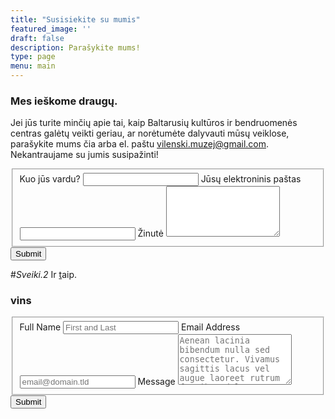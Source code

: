 ```yaml
---
title: "Susisiekite su mumis"
featured_image: ''
draft: false
description: Parašykite mums!
type: page
menu: main
---
```


### Mes ieškome draugų.

Jei jūs turite minčių apie tai, kaip Baltarusių kultūros ir bendruomenės centras galėtų veikti geriau, ar norėtumėte dalyvauti mūsų veiklose, parašykite mums čia arba el. paštu vilenski.muzej@gmail.com. Nekantraujame su jumis susipažinti!

<form id="fs-frm" name="simple-contact-form" accept-charset="utf-8" action="https://formspree.io/f/{form_id}" method="post">
  <fieldset id="fs-frm-inputs">
    <label for="full-name">Kuo jūs vardu?</label>
    <input type="text" name="name" id="full-name" placeholder required="">
    <label for="email-address">Jūsų elektroninis paštas</label>
    <input type="email" name="_replyto" id="email-address" placeholder required="">
    <label for="message">Žinutė</label>
    <textarea rows="5" name="message" id="message" placeholder required=""></textarea>
    <input type="hidden" name="_subject" id="email-subject" value="Contact Form Submission">
  </fieldset>
  <input type="submit" value="Submit">
</form>

#<em>Sveiki.<super>2</super></em> Ir <u>t</u>aip.
<h3>vins</h3>
<form id="fs-frm" name="simple-contact-form" accept-charset="utf-8" action="https://formspree.io/f/{form_id}" method="post">
  <fieldset id="fs-frm-inputs">
    <label for="full-name">Full Name</label>
    <input type="text" name="name" id="full-name" placeholder="First and Last" required="">
    <label for="email-address">Email Address</label>
    <input type="email" name="_replyto" id="email-address" placeholder="email@domain.tld" required="">
    <label for="message">Message</label>
    <textarea rows="5" name="message" id="message" placeholder="Aenean lacinia bibendum nulla sed consectetur. Vivamus sagittis lacus vel augue laoreet rutrum faucibus dolor auctor. Donec ullamcorper nulla non metus auctor fringilla nullam quis risus." required=""></textarea>
    <input type="hidden" name="_subject" id="email-subject" value="Contact Form Submission">
  </fieldset>
  <input type="submit" value="Submit">
</form>